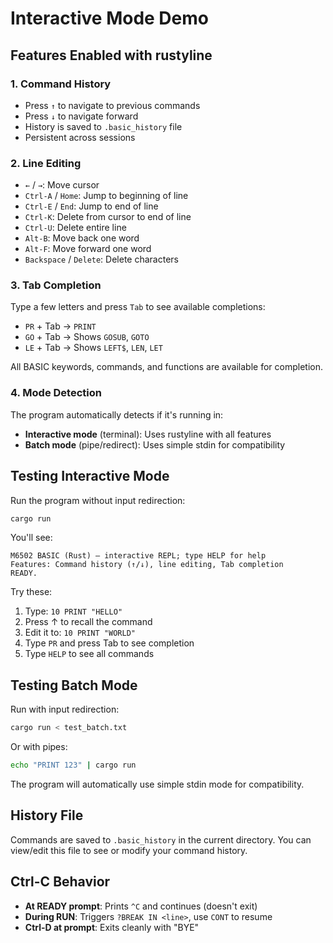 # Interactive Mode Demo

## Features Enabled with rustyline

### 1. Command History
- Press `↑` to navigate to previous commands
- Press `↓` to navigate forward
- History is saved to `.basic_history` file
- Persistent across sessions

### 2. Line Editing
- `←` / `→`: Move cursor
- `Ctrl-A` / `Home`: Jump to beginning of line
- `Ctrl-E` / `End`: Jump to end of line
- `Ctrl-K`: Delete from cursor to end of line
- `Ctrl-U`: Delete entire line
- `Alt-B`: Move back one word
- `Alt-F`: Move forward one word
- `Backspace` / `Delete`: Delete characters

### 3. Tab Completion
Type a few letters and press `Tab` to see available completions:
- `PR` + Tab → `PRINT`
- `GO` + Tab → Shows `GOSUB`, `GOTO`
- `LE` + Tab → Shows `LEFT$`, `LEN`, `LET`

All BASIC keywords, commands, and functions are available for completion.

### 4. Mode Detection
The program automatically detects if it's running in:
- **Interactive mode** (terminal): Uses rustyline with all features
- **Batch mode** (pipe/redirect): Uses simple stdin for compatibility

## Testing Interactive Mode

Run the program without input redirection:
```bash
cargo run
```

You'll see:
```
M6502 BASIC (Rust) — interactive REPL; type HELP for help
Features: Command history (↑/↓), line editing, Tab completion
READY. 
```

Try these:
1. Type: `10 PRINT "HELLO"`
2. Press ↑ to recall the command
3. Edit it to: `10 PRINT "WORLD"`
4. Type `PR` and press Tab to see completion
5. Type `HELP` to see all commands

## Testing Batch Mode

Run with input redirection:
```bash
cargo run < test_batch.txt
```

Or with pipes:
```bash
echo "PRINT 123" | cargo run
```

The program will automatically use simple stdin mode for compatibility.

## History File

Commands are saved to `.basic_history` in the current directory.
You can view/edit this file to see or modify your command history.

## Ctrl-C Behavior

- **At READY prompt**: Prints `^C` and continues (doesn't exit)
- **During RUN**: Triggers `?BREAK IN <line>`, use `CONT` to resume
- **Ctrl-D at prompt**: Exits cleanly with "BYE"

